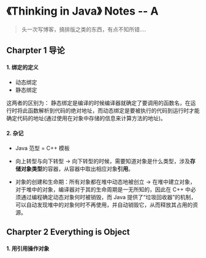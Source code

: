 # 《Thinking in Java》 Notes -- A
> 头一次写博客，搞排版之类的东西，有点不知所错....

## Charpter 1 导论
#### 1. 绑定的定义
* 动态绑定
* 静态绑定

这两者的区别为： 静态绑定是编译的时候编译器就确定了要调用的函数名，在运行时将此函数解析到代码的绝对地址，而动态绑定是要被执行的代码到运行时才能确定代码的地址(通过使用在对象中存储的信息来计算方法的地址)。

#### 2. 杂记
* Java 范型 = C++ 模板
* 向上转型与向下转型 -> 向下转型的时候，需要知道对象是什么类型，涉及<strong>存储对象类型</strong>的容器，从容器中取出相应对象<strong>引用</strong>。

* 对象的创建和生命期：所有对象都在堆中动态地被创立 -> 在堆中建立对象，对于堆中的对象，编译器对于其的生命周期是一无所知的，因此在 C++ 中必须通过编程确定动态对象何时被销毁，而 Java 提供了“垃圾回收器”的机制，可以自动发现堆中的对象何时不再使用，并自动销毁它，从而释放其占用的资源。

## Charpter 2 Everything is Object
#### 1. 用引用操作对象
